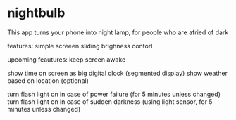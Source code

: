# nightbulb

This app turns your phone into night lamp, for people who are afried of dark

features:
  simple screeen sliding brighness contorl

upcoming feautures:
  keep screen awake
  
  show time on screen as big digital clock (segmented display)
    show weather based on location (optional)
    
  turn flash light on in case of power failure (for 5 minutes unless changed)
  turn flash light on in case of sudden darkness (using light sensor, for 5 minutes unless changed)
